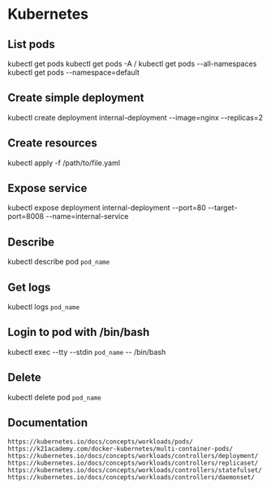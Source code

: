 # Kubernetes

## List pods
kubectl get pods
kubectl get pods -A / kubectl get pods --all-namespaces
kubectl get pods --namespace=default

## Create simple deployment
kubectl create deployment internal-deployment --image=nginx --replicas=2

## Create resources
kubectl apply -f /path/to/file.yaml

## Expose service
kubectl expose deployment internal-deployment --port=80 --target-port=8008 --name=internal-service

## Describe
kubectl describe pod `pod_name`

## Get logs
kubectl logs `pod_name`

## Login to pod with /bin/bash
kubectl exec --tty --stdin `pod_name` -- /bin/bash

## Delete
kubectl delete pod `pod_name`

## Documentation
`https://kubernetes.io/docs/concepts/workloads/pods/`
`https://k21academy.com/docker-kubernetes/multi-container-pods/`
`https://kubernetes.io/docs/concepts/workloads/controllers/deployment/`
`https://kubernetes.io/docs/concepts/workloads/controllers/replicaset/`
`https://kubernetes.io/docs/concepts/workloads/controllers/statefulset/`
`https://kubernetes.io/docs/concepts/workloads/controllers/daemonset/`
